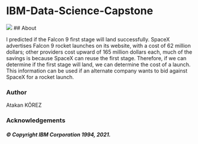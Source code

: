 # IBM-Data-Science-Capstone
<img src="https://user-images.githubusercontent.com/34706028/135769842-7c387a61-1529-4286-86c6-5732a18a2c04.jpg">
## About

I predicted if the Falcon 9 first stage will land successfully. SpaceX
advertises Falcon 9 rocket launches on its website, with a cost of 62
million dollars; other providers cost upward of 165 million dollars each,
much of the savings is because SpaceX can reuse the first stage.
Therefore, if we can determine if the first stage will land, we can
determine the cost of a launch. This information can be used if an
alternate company wants to bid against SpaceX for a rocket launch. 

### Author

Atakan KÖREZ

### Acknowledgements 

##### © Copyright IBM Corporation 1994, 2021.
